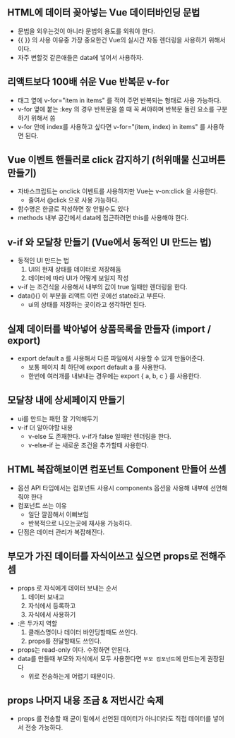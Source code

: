 ## HTML에 데이터 꽂아넣는 Vue 데이터바인딩 문법

- 문법을 외우는것이 아니라 문법의 용도를 외워야 한다.
- {{ }} 의 사용 이유중 가장 중요한건 Vue의 실시간 자동 렌더링을 사용하기 위해서이다.
- 자주 변할것 같은애들은 data에 넣어서 사용하자.

## 리액트보다 100배 쉬운 Vue 반복문 v-for

- 태그 옆에 v-for="item in items" 를 적어 주면 반복되는 형태로 사용 가능하다.
- v-for 옆에 붙는 :key 의 경우 반복문을 쓸 때 꼭 써야하며 반복문 돌린 요소를 구분하기 위해서 씀
- v-for 안에 index를 사용하고 싶다면 v-for="(item, index) in items" 를 사용하면 된다.

## Vue 이벤트 핸들러로 click 감지하기 (허위매물 신고버튼 만들기)

- 자바스크립트는 onclick 이벤트를 사용하지만 Vue는 v-on:click 을 사용한다.
    - 줄여서 @click 으로 사용 가능하다.
- 함수명은 한글로 작성하면 잘 안될수도 있다
- methods 내부 공간에서 data에 접근하려면 this를 사용해야 한다.

## v-if 와 모달창 만들기 (Vue에서 동적인 UI 만드는 법)

- 동적인 UI 만드는 법
    1. UI의 현재 상태를 데이터로 저장해둠
    2. 데이터에 따라 UI가 어떻게 보일지 작성
- v-if 는 조건식을 사용해서 내부의 값이 true 일때만 렌더링을 한다.
- data(){} 이 부분을 리액트 이런 곳에선 state라고 부른다.
    - ui의 상태를 저장하는 곳이라고 생각하면 된다.

## 실제 데이터를 박아넣어 상품목록을 만들자 (import / export)

- export default a 를 사용해서 다른 파일에서 사용할 수 있게 만들어준다.
    - 보통 페이지 최 하단에 export default a 를 사용한다.
    - 한번에 여러개를 내보내는 경우에는 export { a, b, c } 를 사용한다.

## 모달창 내에 상세페이지 만들기

- ui를 만드는 패턴 잘 기억해두기
- v-if 더 알아야할 내용
    - v-else 도 존재한다. v-if가 false 일때만 렌더링을 한다.
    - v-else-if 는 새로운 조건을 추가할때 사용한다.

## HTML 복잡해보이면 컴포넌트 Component 만들어 쓰셈

- 옵션 API 타입에서는 컴포넌트 사용시 components 옵션을 사용해 내부에 선언해줘야 한다
- 컴포넌트 쓰는 이유
    - 일단 깔끔해서 이뻐보임
    - 반복적으로 나오는곳에 재사용 가능하다.
- 단점은 데이터 관리가 복잡해진다.

## 부모가 가진 데이터를 자식이쓰고 싶으면 props로 전해주셈

- props 로 자식에게 데이터 보내는 순서
    1. 데이터 보내고
    2. 자식에서 등록하고
    3. 자식에서 사용하기
- :은 두가지 역할
    1. 클래스명이나 데이터 바인딩할때도 쓰인다.
    2. props를 전달할때도 쓰인다.
- props는 read-only 이다. 수정하면 안된다.
- data를 만들때 부모와 자식에서 모두 사용한다면 `부모 컴포넌트`에 만드는게 권장된다
    - 위로 전송하는게 어렵기 때문이다.

## props 나머지 내용 조금 & 저번시간 숙제

- props 를 전송할 때 굳이 밑에서 선언된 데이터가 아니더라도 직접 데이터를 넣어서 전송 가능하다.